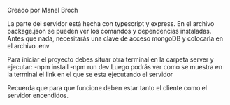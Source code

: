 Creado por Manel Broch

La parte del servidor está hecha con typescript y express.
En el archivo package.json se pueden ver los comandos y dependencias instaladas. 
Antes que nada, necesitarás una clave de acceso mongoDB y colocarla en el archivo .env

Para iniciar el proyecto debes situar otra terminal en la carpeta server y ejecutar: 
    -npm install
    -npm run dev
Luego podrás ver como se muestra en la terminal el link en el que se esta ejecutando el servidor

Recuerda que para que funcione deben estar tanto el cliente como el servidor encendidos.